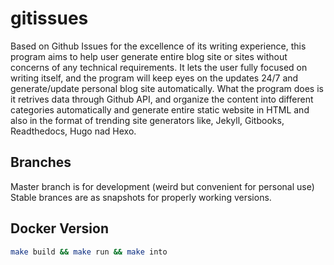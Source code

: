 # gitissues
Based on Github Issues for the excellence of its writing experience,
this program aims to help user generate entire blog site or sites
without concerns of any technical  requirements.
It lets the user fully focused on writing itself, and the program will keep eyes
on the updates 24/7 and generate/update personal blog site automatically.
What the program does is it retrives data through Github API,
and organize the content into different categories automatically and
generate entire static website in HTML and also in the format of
trending site generators like, Jekyll, Gitbooks, Readthedocs, Hugo nad Hexo.

## Branches

Master branch is for development (weird but convenient for personal use)
Stable brances are as snapshots for properly working versions.


## Docker Version

```sh
make build && make run && make into
```
